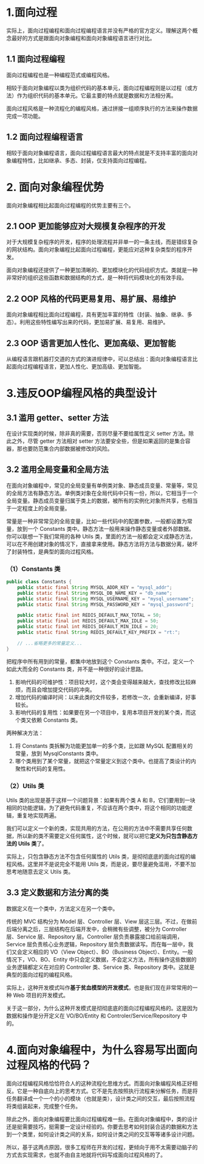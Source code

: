 # 1.面向过程

实际上，面向过程编程和面向过程编程语言并没有严格的官方定义。理解这两个概念最好的方式是跟面向对象编程和面向对象编程语言进行对比。

## 1.1 面向过程编程

面向过程编程也是一种编程范式或编程风格。

相较于面向对象编程以类为组织代码的基本单元，面向过程编程则是以过程（或方法）作为组织代码的基本单元。它最主要的特点就是数据和方法相分离。

面向过程风格是一种流程化的编程风格，通过拼接一组顺序执行的方法来操作数据完成一项功能。

## 1.2 面向过程编程语言

相较于面向对象编程语言，面向过程编程语言最大的特点就是不支持丰富的面向对象编程特性，比如继承、多态、封装，仅支持面向过程编程。

# 2. 面向对象编程优势

面向对象编程相比起面向过程编程的优势主要有三个。

## 2.1 OOP 更加能够应对大规模复杂程序的开发

对于大规模复杂程序的开发，程序的处理流程并非单一的一条主线，而是错综复杂的网状结构。面向对象编程比起面向过程编程，更能应对这种复杂类型的程序开发。

面向对象编程还提供了一种更加清晰的、更加模块化的代码组织方式。类就是一种非常好的组织这些函数和数据结构的方式，是一种将代码模块化的有效手段。

## 2.2 OOP 风格的代码更易复用、易扩展、易维护

面向对象编程相比面向过程编程，具有更加丰富的特性（封装、抽象、继承、多态）。利用这些特性编写出来的代码，更加易扩展、易复用、易维护。

## 2.3 OOP 语言更加人性化、更加高级、更加智能

从编程语言跟机器打交道的方式的演进规律中，可以总结出：面向对象编程语言比起面向过程编程语言，更加人性化、更加高级、更加智能。

# 3.违反OOP编程风格的典型设计

## 3.1 滥用 getter、setter 方法

在设计实现类的时候，除非真的需要，否则尽量不要给属性定义 setter 方法。除此之外，尽管 getter 方法相对 setter 方法要安全些，但是如果返回的是集合容器，那也要防范集合内部数据被修改的风险。

## 3.2 滥用全局变量和全局方法

在面向对象编程中，常见的全局变量有单例类对象、静态成员变量、常量等，常见的全局方法有静态方法。单例类对象在全局代码中只有一份，所以，它相当于一个全局变量。静态成员变量归属于类上的数据，被所有的实例化对象所共享，也相当于一定程度上的全局变量。

常量是一种非常常见的全局变量，比如一些代码中的配置参数，一般都设置为常量，放到一个 Constants 类中。静态方法一般用来操作静态变量或者外部数据。你可以联想一下我们常用的各种 Utils 类，里面的方法一般都会定义成静态方法，可以在不用创建对象的情况下，直接拿来使用。静态方法将方法与数据分离，破坏了封装特性，是典型的面向过程风格。

### （1）Constants 类

```java
public class Constants {
    public static final String MYSQL_ADDR_KEY = "mysql_addr";
    public static final String MYSQL_DB_NAME_KEY = "db_name";
    public static final String MYSQL_USERNAME_KEY = "mysql_username";
    public static final String MYSQL_PASSWORD_KEY = "mysql_password";

    public static final int REDIS_DEFAULT_MAX_TOTAL = 50;
    public static final int REDIS_DEFAULT_MAX_IDLE = 50;
    public static final int REDIS_DEFAULT_MIN_IDLE = 20;
    public static final String REDIS_DEFAULT_KEY_PREFIX = "rt:";

    // ...省略更多的常量定义...
}
```

把程序中所有用到的常量，都集中地放到这个 Constants 类中。不过，定义一个如此大而全的 Constants 类，并不是一种很好的设计思路。

1. 影响代码的可维护性：项目较大时，这个类会变得越来越大，查找修改比较麻烦，而且会增加提交代码的冲突。
2. 增加代码的编译时间：以来此类的文件较多，若修改一次，会重新编译，好事较长。
3. 影响代码的复用性：如果要在另一个项目中，复用本项目开发的某个类，而这个类又依赖 Constants 类。

两种解决方法：

1. 将 Constants 类拆解为功能更加单一的多个类，比如跟 MySQL 配置相关的常量，放到 MysqlConstants 类中。
2. 哪个类用到了某个常量，就把这个常量定义到这个类中。也提高了类设计的内聚性和代码的复用性。

### （2）Utils 类

Utils 类的出现是基于这样一个问题背景：如果有两个类 A 和 B，它们要用到一块相同的功能逻辑，为了避免代码重复，不应该在两个类中，将这个相同的功能逻辑，重复地实现两遍。

我们可以定义一个新的类，实现共用的方法，在公用的方法中不需要共享任何数据，所以新的类不需要定义任何属性，这个时候，就可以把它**定义为只包含静态方法的 Utils 类**了。

实际上，只包含静态方法不包含任何属性的 Utils 类，是彻彻底底的面向过程的编程风格。这里并不是说完全不能用 Utils 类，而是说，要尽量避免滥用，不要不加思考地随意去定义 Utils 类。

## 3.3 定义数据和方法分离的类

数据定义在一个类中，方法定义在另一个类中。

传统的 MVC 结构分为 Model 层、Controller 层、View 层这三层。不过，在做前后端分离之后，三层结构在后端开发中，会稍微有些调整，被分为 Controller 层、Service 层、Repository 层。Controller 层负责暴露接口给前端调用，Service 层负责核心业务逻辑，Repository 层负责数据读写。而在每一层中，我们又会定义相应的 VO（View Object）、BO（Business Object）、Entity。一般情况下，VO、BO、Entity 中只会定义数据，不会定义方法，所有操作这些数据的业务逻辑都定义在对应的 Controller 类、Service 类、Repository 类中。这就是典型的面向过程的编程风格。

实际上，这种开发模式叫作**基于贫血模型的开发模式**，也是我们现在非常常用的一种 Web 项目的开发模式。

关于这一部分，为什么这种开发模式是彻彻底底的面向过程编程风格的。这是因为数据和操作是分开定义在 VO/BO/Entity 和 Controler/Service/Repository 中的。

# 4.面向对象编程中，为什么容易写出面向过程风格的代码？

面向过程编程风格恰恰符合人的这种流程化思维方式。而面向对象编程风格正好相反。它是一种自底向上的思考方式。它不是先去按照执行流程来分解任务，而是将任务翻译成一个一个的小的模块（也就是类），设计类之间的交互，最后按照流程将类组装起来，完成整个任务。

除此之外，面向对象编程要比面向过程编程难一些。在面向对象编程中，类的设计还是挺需要技巧，挺需要一定设计经验的。你要去思考如何封装合适的数据和方法到一个类里，如何设计类之间的关系，如何设计类之间的交互等等诸多设计问题。

所以，基于这两点原因，很多工程师在开发的过程，更倾向于用不太需要动脑子的方式去实现需求，也就不由自主地就将代码写成面向过程风格的了。



